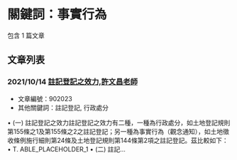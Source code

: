 # 關鍵詞：事實行為

包含 1 篇文章

## 文章列表

### 2021/10/14 [註記登記之效力,許文昌老師](../../articles/902023_%E8%A8%BB%E8%A8%98%E7%99%BB%E8%A8%98%E4%B9%8B%E6%95%88%E5%8A%9B%2C%E8%A8%B1%E6%96%87%E6%98%8C%E8%80%81%E5%B8%AB.md)
- 文章編號：902023
- 其他關鍵詞：註記登記, 行政處分

• (一) 註記登記之效力註記登記之效力有二種，一種為行政處分，如土地登記規則第155條之1及第155條之2之註記登記；另一種為事實行為（觀念通知），如土地徵收條例施行細則第24條及土地登記規則第144條第2項之註記登記。茲比較如下： • T. ABLE_PLACEHOLDER_1 • (二) 註記...

